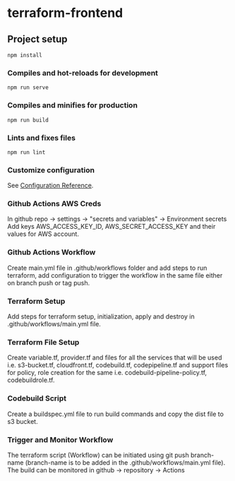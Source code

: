 # terraform-frontend

## Project setup
```
npm install
```

### Compiles and hot-reloads for development
```
npm run serve
```

### Compiles and minifies for production
```
npm run build
```

### Lints and fixes files
```
npm run lint
```

### Customize configuration
See [Configuration Reference](https://cli.vuejs.org/config/).


### Github Actions AWS Creds
In github repo -> settings -> "secrets and variables" -> Environment secrets
Add keys AWS_ACCESS_KEY_ID, AWS_SECRET_ACCESS_KEY and their values for AWS account.

### Github Actions Workflow
Create main.yml file in .github/workflows folder and add steps to run terraform, add configuration to trigger the workflow in the same file either on branch push or tag push.


### Terraform Setup
Add steps for terraform setup, initialization, apply and destroy in  .github/workflows/main.yml file.

### Terraform File Setup
Create variable.tf, provider.tf and files for all the services that will be used i.e. s3-bucket.tf, cloudfront.tf, codebuild.tf, codepipeline.tf and support files for policy, role creation for the same i.e. codebuild-pipeline-policy.tf, codebuildrole.tf.

### Codebuild Script
Create a buildspec.yml file to run build commands and copy the dist file to s3 bucket.


### Trigger and Monitor Workflow
The terraform script (Workflow) can be initiated using git push branch-name (branch-name is to be added in the .github/workflows/main.yml file).
The build can be monitored in github -> repository -> Actions